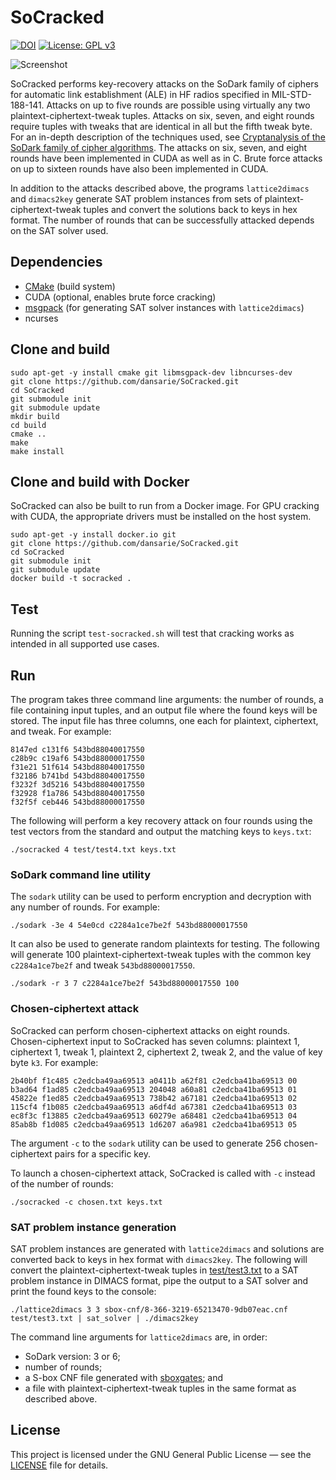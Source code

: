 # SoCracked

[![DOI](https://zenodo.org/badge/DOI/10.5281/zenodo.893133.svg)](https://doi.org/10.5281/zenodo.893133)
[![License: GPL v3](https://img.shields.io/badge/License-GPL%20v3-blue.svg)](https://www.gnu.org/licenses/gpl-3.0)

![Screenshot](screenshot.png?raw=true)

SoCracked performs key-recovery attacks on the SoDark family of ciphers for
automatic link establishment (ALE) in HF radios specified in MIL-STD-188-141.
Attacks on up to five rounds are possible using virtually any two
plaintext-ciphertext-tweak tuples. Attacks on six, seven, and eight rounds
require tuples with tweaks that are identical in all but the fifth tweak byte.
For an in-depth description of the techniques used, see
[Cryptanalysis of the SoDark family of cipher algorithms](https://doi.org/10945/56118).
The attacks on six, seven, and eight rounds have been implemented in CUDA as
well as in C. Brute force attacks on up to sixteen rounds have also been
implemented in CUDA.

In addition to the attacks described above, the programs `lattice2dimacs` and
`dimacs2key` generate SAT problem instances from sets of
plaintext-ciphertext-tweak tuples and convert the solutions back to keys in hex
format. The number of rounds that can be successfully attacked depends on the
SAT solver used.

## Dependencies

* [CMake](https://cmake.org/) (build system)
* CUDA (optional, enables brute force cracking)
* [msgpack](https://github.com/msgpack/msgpack-c) (for generating SAT solver
  instances with `lattice2dimacs`)
* ncurses

## Clone and build

```
sudo apt-get -y install cmake git libmsgpack-dev libncurses-dev
git clone https://github.com/dansarie/SoCracked.git
cd SoCracked
git submodule init
git submodule update
mkdir build
cd build
cmake ..
make
make install
```

## Clone and build with Docker

SoCracked can also be built to run from a Docker image. For GPU cracking with CUDA, the appropriate
drivers must be installed on the host system.

```
sudo apt-get -y install docker.io git
git clone https://github.com/dansarie/SoCracked.git
cd SoCracked
git submodule init
git submodule update
docker build -t socracked .
```

## Test

Running the script `test-socracked.sh` will test that cracking works as intended in all supported
use cases.

## Run

The program takes three command line arguments: the number of rounds, a file
containing input tuples, and an output file where the found keys will be stored.
The input file has three columns, one each for plaintext, ciphertext, and tweak.
For example:
```
8147ed c131f6 543bd88040017550
c28b9c c19af6 543bd88000017550
f31e21 51f614 543bd88040017550
f32186 b741bd 543bd88040017550
f3232f 3d5216 543bd88040017550
f32928 f1a786 543bd88040017550
f32f5f ceb446 543bd88000017550
```
The following will perform a key recovery attack on four rounds using the test
vectors from the standard and output the matching keys to `keys.txt`:
```
./socracked 4 test/test4.txt keys.txt
```

### SoDark command line utility

The `sodark` utility can be used to perform encryption and decryption with any
number of rounds. For example:
```
./sodark -3e 4 54e0cd c2284a1ce7be2f 543bd88000017550
```

It can also be used to generate random plaintexts for testing. The following
will generate 100 plaintext-ciphertext-tweak tuples with the common key
`c2284a1ce7be2f` and tweak `543bd88000017550`.

```
./sodark -r 3 7 c2284a1ce7be2f 543bd88000017550 100
```

### Chosen-ciphertext attack

SoCracked can perform chosen-ciphertext attacks on eight rounds.
Chosen-ciphertext input to SoCracked has seven columns: plaintext 1,
ciphertext 1, tweak 1, plaintext 2, ciphertext 2, tweak 2, and the value of key
byte `k3`. For example:
```
2b40bf f1c485 c2edcba49aa69513 a0411b a62f81 c2edcba41ba69513 00
b3ad64 f1ad85 c2edcba49aa69513 204048 a60a81 c2edcba41ba69513 01
45822e f1ed85 c2edcba49aa69513 738b42 a67181 c2edcba41ba69513 02
115cf4 f1b085 c2edcba49aa69513 a6df4d a67381 c2edcba41ba69513 03
ec8f3c f13885 c2edcba49aa69513 60279e a68481 c2edcba41ba69513 04
85ab8b f1d085 c2edcba49aa69513 1d6207 a6a981 c2edcba41ba69513 05
```
The argument `-c` to the `sodark` utility can be used to generate 256
chosen-ciphertext pairs for a specific key.

To launch a chosen-ciphertext attack, SoCracked is called with `-c` instead of
the number of rounds:
```
./socracked -c chosen.txt keys.txt
```

### SAT problem instance generation

SAT problem instances are generated with `lattice2dimacs` and solutions are
converted back to keys in hex format with `dimacs2key`. The following will
convert the plaintext-ciphertext-tweak tuples in
[test/test3.txt](test/test3.txt) to a SAT problem instance in DIMACS format,
pipe the output to a SAT solver and print the found keys to the console:

```
./lattice2dimacs 3 3 sbox-cnf/8-366-3219-65213470-9db07eac.cnf test/test3.txt | sat_solver | ./dimacs2key
```

The command line arguments for `lattice2dimacs` are, in order:
* SoDark version: 3 or 6;
* number of rounds;
* a S-box CNF file generated with [sboxgates](https://github.com/dansarie/sboxgates); and
* a file with plaintext-ciphertext-tweak tuples in the same format as described above.

## License

This project is licensed under the GNU General Public License — see the [LICENSE](LICENSE)
file for details.
